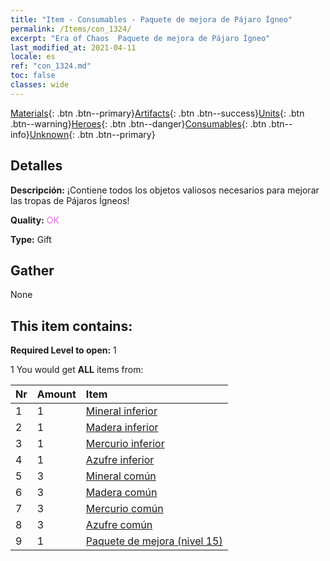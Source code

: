 ```yaml
---
title: "Item - Consumables - Paquete de mejora de Pájaro Ígneo"
permalink: /Items/con_1324/
excerpt: "Era of Chaos  Paquete de mejora de Pájaro Ígneo"
last_modified_at: 2021-04-11
locale: es
ref: "con_1324.md"
toc: false
classes: wide
---
```

 [Materials](/es/Items/){: .btn .btn--primary}[Artifacts](/es/Items/Artifacts/){: .btn .btn--success}[Units](/es/Items/Units/){: .btn .btn--warning}[Heroes](/es/Items/Heroes/){: .btn .btn--danger}[Consumables](/es/Items/Consumables/){: .btn .btn--info}[Unknown](/es/Items/Unknown/){: .btn .btn--primary}

## Detalles
 **Descripción:** ¡Contiene todos los objetos valiosos necesarios para mejorar las tropas de Pájaros Ígneos!

 **Quality:** <span style="color: #DA70D6">OK</span>

 **Type:** Gift

## Gather

  None

## This item contains:

 **Required Level to open:** 1

 1 You would get **ALL** items  from:

  | Nr | Amount |     Item    |
  |:---|:-------|:------------|
  | 1 | 1 | [Mineral inferior](/es/Items/mat_1/) | 
  | 2 | 1 | [Madera inferior](/es/Items/mat_1/) | 
  | 3 | 1 | [Mercurio inferior](/es/Items/mat_2/) | 
  | 4 | 1 | [Azufre inferior](/es/Items/mat_3/) | 
  | 5 | 3 | [Mineral común](/es/Items/mat_6/) | 
  | 6 | 3 | [Madera común](/es/Items/mat_7/) | 
  | 7 | 3 | [Mercurio común](/es/Items/mat_8/) | 
  | 8 | 3 | [Azufre común](/es/Items/mat_9/) | 
  | 9 | 1 | [Paquete de mejora (nivel 15)](/es/Items/con_1325/) | 
